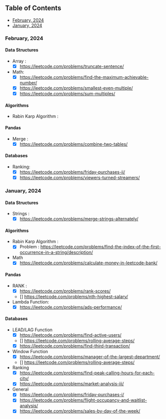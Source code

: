 ## Table of Contents
- [February, 2024](#february-2024)
- [January, 2024](#january-2024)

### February, 2024
#### Data Structures
- Array :
    - [x] https://leetcode.com/problems/truncate-sentence/

- Math: 
    - [x] https://leetcode.com/problems/find-the-maximum-achievable-number/
    - [x] https://leetcode.com/problems/smallest-even-multiple/
    - [x] https://leetcode.com/problems/sum-multiples/

#### Algorithms
- Rabin Karp Algorithm :
#### Pandas
- Merge :
    - [x] https://leetcode.com/problems/combine-two-tables/

#### Databases
- Ranking:
    - [x] https://leetcode.com/problems/friday-purchases-ii/
    - [x] https://leetcode.com/problems/viewers-turned-streamers/

### January, 2024
#### Data Structures
- Strings :
    - [x] https://leetcode.com/problems/merge-strings-alternately/

#### Algorithms
- Rabin Karp Algorithm :
    - [x] Problem : https://leetcode.com/problems/find-the-index-of-the-first-occurrence-in-a-string/description/
- Math 
    - [x] https://leetcode.com/problems/calculate-money-in-leetcode-bank/

#### Pandas
- RANK :
    - [x] https://leetcode.com/problems/rank-scores/
    - [] https://leetcode.com/problems/nth-highest-salary/
- Lambda Function: 
    - [x] https://leetcode.com/problems/ads-performance/

#### Databases
- LEAD/LAG Function
    - [x] https://leetcode.com/problems/find-active-users/
    - [] https://leetcode.com/problems/rolling-average-steps/
    - [x] https://leetcode.com/problems/find-third-transaction/
- Window Function
    - [x] https://leetcode.com/problems/manager-of-the-largest-department/
    - []  https://leetcode.com/problems/rolling-average-steps/
- Ranking
    - [x] https://leetcode.com/problems/find-peak-calling-hours-for-each-city/
    - [x] https://leetcode.com/problems/market-analysis-iii/
- General
    - [x] https://leetcode.com/problems/friday-purchases-i/
    - [x] https://leetcode.com/problems/flight-occupancy-and-waitlist-analysis/
    - [x] https://leetcode.com/problems/sales-by-day-of-the-week/